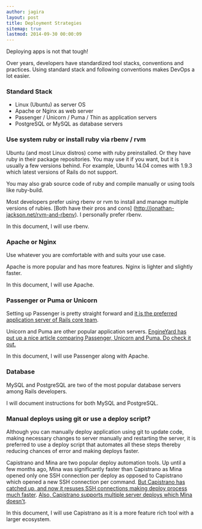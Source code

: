 ```yaml
---
author: jagira
layout: post
title: Deployment Strategies
sitemap: true
lastmod: 2014-09-30 00:00:09
---
```


Deploying apps is not that tough!

Over years, developers have standardized tool stacks, conventions and practices. 
Using standard stack and following conventions makes DevOps a lot easier.

### Standard Stack

* Linux (Ubuntu) as server OS
* Apache or Nginx as web server
* Passenger / Unicorn / Puma / Thin as application servers
* PostgreSQL or MySQL as database servers

### Use system ruby or install ruby via rbenv / rvm

Ubuntu (and most Linux distros) come with ruby preinstalled. Or they
have ruby in their package repositories. You may use it if you want, but
it is usually a few versions behind. For example, Ubuntu 14.04 comes
with 1.9.3 which latest versions of Rails do not support.

You may also grab source code of ruby and compile manually or using
tools like ruby-build.

Most developers prefer using rbenv or rvm to install and manage multiple
versions of rubies. [Both have their pros and cons]
(http://jonathan-jackson.net/rvm-and-rbenv). I personally prefer rbenv.

In this document, I will use rbenv.

### Apache or Nginx

Use whatever you are comfortable with and suits your use case.

Apache is more popular and has more features. Nginx is lighter and
slightly faster.

In this document, I will use Apache.

### Passenger or Puma or Unicorn

Setting up Passenger is pretty straight forward and [it is the preferred
application server of Rails core team](http://rubyonrails.org/deploy/).

Unicorn and Puma are other popular application servers. [EngineYard has
put up a nice article comparing Passenger, Unicorn and Puma. Do check it
out.](https://www.engineyard.com/articles/rails-server)

In this document, I will use Passenger along with Apache.

### Database

MySQL and PostgreSQL are two of the most popular database servers among
Rails developers.

I will document instructions for both MySQL and PostgreSQL.

### Manual deploys using git or use a deploy script?

Although you can manually deploy application using git to update code,
making necessary changes to server manually and restarting the server,
it is preferred to use a deploy script that automates all these steps
thereby reducing chances of error and making deploys faster.

Capistrano and Mina are two popular deploy automation tools. Up until a
few months ago, Mina was significantly faster than Capistrano as Mina
opened only one SSH connection per deploy as opposed to Capistrano which
opened a new SSH connection per command. [But Capistrano has catched
up, and now it resuses SSH connections making deploy process much
faster](https://github.com/capistrano/sshkit/pull/70). 
[Also, Capistrano supports multiple server deploys which Mina
doesn't](https://github.com/mina-deploy/mina/issues/8).

In this document, I will use Capistrano as it is a more feature rich
tool with a larger ecosystem.
